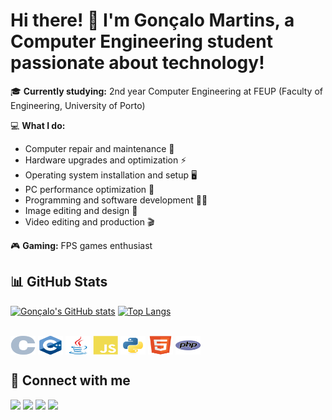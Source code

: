 # Hi there! 👋  I'm Gonçalo Martins, a Computer Engineering student passionate about technology!

🎓 **Currently studying:** 2nd year Computer Engineering at FEUP (Faculty of Engineering, University of Porto)

💻 **What I do:** 
- Computer repair and maintenance 🔧
- Hardware upgrades and optimization ⚡
- Operating system installation and setup 🖥️
- PC performance optimization 🚀
- Programming and software development 👨‍💻
- Image editing and design 🎨
- Video editing and production 🎬

🎮 **Gaming:** FPS games enthusiast 

## 📊 GitHub Stats

[![Gonçalo's GitHub stats](https://github-readme-stats.vercel.app/api?username=GoncaloMartins-exe\&show_icons=true\&theme=react\&rank_icon=github)](https://github.com/GoncaloMartins-exe/github-readme-stats#responsive-card-theme)
[![Top Langs](https://github-readme-stats.vercel.app/api/top-langs/?username=GoncaloMartins-exe&layout=compact&theme=react#gh-dark-mode-only)](https://github.com/anuraghazra/github-readme-stats)
<div style="display: inline_block"><br>
  <img align="center" alt="C" height="30" width="40" src="https://raw.githubusercontent.com/devicons/devicon/master/icons/c/c-original.svg">
  <img align="center" alt="C++" height="30" width="40" src="https://raw.githubusercontent.com/devicons/devicon/master/icons/cplusplus/cplusplus-original.svg">
  <img align="center" alt="Java" height="30" width="40" src="https://raw.githubusercontent.com/devicons/devicon/master/icons/java/java-original.svg">
  <img align="center" alt="JavaScript" height="30" width="40" src="https://raw.githubusercontent.com/devicons/devicon/master/icons/javascript/javascript-plain.svg">
  <img align="center" alt="Python" height="30" width="40" src="https://raw.githubusercontent.com/devicons/devicon/master/icons/python/python-original.svg">
  <img align="center" alt="HTML" height="30" width="40" src="https://raw.githubusercontent.com/devicons/devicon/master/icons/html5/html5-original.svg">
  <img align="center" alt="PHP" height="30" width="40" src="https://raw.githubusercontent.com/devicons/devicon/master/icons/php/php-original.svg">
</div>

## 📱 Connect with me

<div> 
  <a href="https://www.youtube.com/@GTGAMERS" target="_blank"><img src="https://img.shields.io/badge/YouTube-FF0000?style=for-the-badge&logo=youtube&logoColor=white" target="_blank"></a>
  <a href="https://www.instagram.com/gm_exe" target="_blank"><img src="https://img.shields.io/badge/-Instagram-%23E4405F?style=for-the-badge&logo=instagram&logoColor=white" target="_blank"></a>
  <a href="https://discord.com/users/779018020617322507" target="_blank"><img src="https://img.shields.io/badge/Discord-7289DA?style=for-the-badge&logo=discord&logoColor=white" target="_blank"></a> 
  <a href="mailto:gcm05porto05@gmail.com"><img src="https://img.shields.io/badge/-Gmail-%23333?style=for-the-badge&logo=gmail&logoColor=white" target="_blank"></a>
</div>
